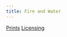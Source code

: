 ```yaml
---
title: Fire and Water
---
```

[Prints](https://pixels.com/featured/fire-and-water-brady-lane.html)
[Licensing](https://licensing.pixels.com/featured/fire-and-water-brady-lane.html)